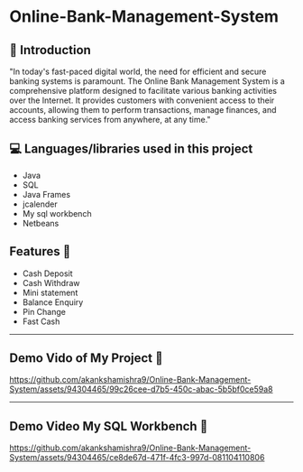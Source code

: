 # Online-Bank-Management-System

## 📌 Introduction
"In today's fast-paced digital world, the need for efficient and secure banking systems is paramount. The Online Bank Management System is a comprehensive platform designed to facilitate various banking activities over the Internet. It provides customers with convenient access to their accounts, allowing them to perform transactions, manage finances, and access banking services from anywhere, at any time."

## 💻 Languages/libraries used in this project
- Java
- SQL
- Java Frames
- jcalender
- My sql workbench
- Netbeans

## Features 🌸

- Cash Deposit
- Cash Withdraw
- Mini statement
- Balance Enquiry
- Pin Change
- Fast Cash

---------------------------------------------------------------------------------------------------------------------------------------------------------------------------------------------------------------------------------------------------------------------------------------------------------------------------------------------------------------------------------------------------------------------------------------------------------------------------------------------------------------------------------------------------------------------------------------------------------------------------------------------------------------------

## Demo Vido of My Project 💙

https://github.com/akankshamishra9/Online-Bank-Management-System/assets/94304465/99c26cee-d7b5-450c-abac-5b5bf0ce59a8

---------------------------------------------------------------------------------------------------------------------------------------------------------------------------------------------------------------------------------------------------------------------------------------------------------------------------------------------------------------------------------------------------------------------------------------------------------------------------------------------------------------------------------------------------------------------------------------------------------------------------------------------------------------

## Demo Video My SQL Workbench 💙

https://github.com/akankshamishra9/Online-Bank-Management-System/assets/94304465/ce8de67d-471f-4fc3-997d-081104110806



